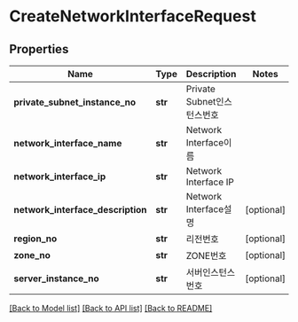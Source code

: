 # CreateNetworkInterfaceRequest

## Properties
Name | Type | Description | Notes
------------ | ------------- | ------------- | -------------
**private_subnet_instance_no** | **str** | Private Subnet인스턴스번호 | 
**network_interface_name** | **str** | Network Interface이름 | 
**network_interface_ip** | **str** | Network Interface IP | 
**network_interface_description** | **str** | Network Interface설명 | [optional] 
**region_no** | **str** | 리전번호 | [optional] 
**zone_no** | **str** | ZONE번호 | [optional] 
**server_instance_no** | **str** | 서버인스턴스번호 | [optional] 

[[Back to Model list]](../README.md#documentation-for-models) [[Back to API list]](../README.md#documentation-for-api-endpoints) [[Back to README]](../README.md)


